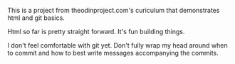 This is a project from theodinproject.com's curiculum that demonstrates html and git basics.

Html so far is pretty straight forward. It's fun building things.

 I don't feel comfortable with git yet. Don't fully wrap my head around when to commit and how to best write messages accompanying the commits.
